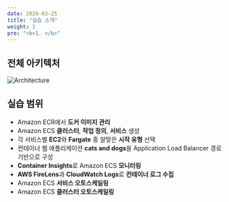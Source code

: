 ```yaml
---
date: 2020-03-25
title: "실습 소개"
weight: 1
pre: "<b>1. </b>"
---
```


## 전체 아키텍처

![Architecture](/images/intro/architecture.svg)

## 실습 범위
* Amazon ECR에서 **도커 이미지** **관리**
* Amazon ECS **클러스터**, **작업 정의**, **서비스** 생성
* 각 서비스별 **EC2**와 **Fargate** 중 알맞은 **시작 유형** 선택
* 컨테이너 웹 애플리케이션 **cats and dogs**을 Application Load Balancer 경로 기반으로 구성
* **Container Insights**로 Amazon ECS **모니터링**
* **AWS FireLens**과 **CloudWatch Logs**로 **컨테이너 로그 수집**
* Amazon ECS **서비스 오토스케일링**
* Amazon ECS **클러스터 오토스케일링**


